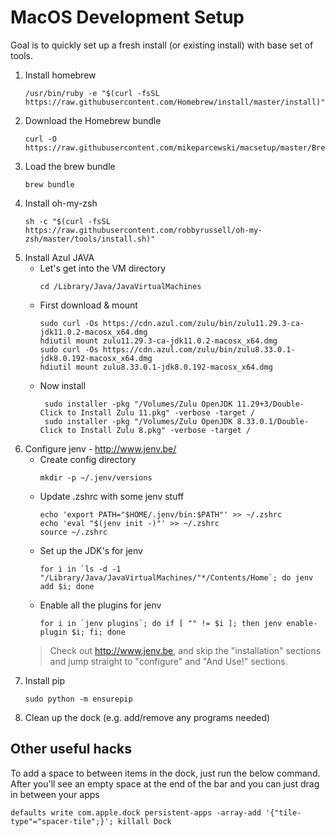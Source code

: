 # MacOS Development Setup

Goal is to quickly set up a fresh install (or existing install) with base set of tools.

1. Install homebrew
      ```
      /usr/bin/ruby -e "$(curl -fsSL https://raw.githubusercontent.com/Homebrew/install/master/install)"
      ```
2. Download the Homebrew bundle
      ```
      curl -O https://raw.githubusercontent.com/mikeparcewski/macsetup/master/Brewfile
      ```
3. Load the brew bundle
      ```
      brew bundle
      ```
4. Install oh-my-zsh
      ```
      sh -c "$(curl -fsSL https://raw.githubusercontent.com/robbyrussell/oh-my-zsh/master/tools/install.sh)"
      ```
5. Install Azul JAVA
    * Let's get into the VM directory
        ```
        cd /Library/Java/JavaVirtualMachines
        ```
    * First download & mount
        ```
        sudo curl -Os https://cdn.azul.com/zulu/bin/zulu11.29.3-ca-jdk11.0.2-macosx_x64.dmg
        hdiutil mount zulu11.29.3-ca-jdk11.0.2-macosx_x64.dmg
        sudo curl -Os https://cdn.azul.com/zulu/bin/zulu8.33.0.1-jdk8.0.192-macosx_x64.dmg
        hdiutil mount zulu8.33.0.1-jdk8.0.192-macosx_x64.dmg
        ```
    * Now install
        ```
         sudo installer -pkg "/Volumes/Zulu OpenJDK 11.29+3/Double-Click to Install Zulu 11.pkg" -verbose -target /
         sudo installer -pkg "/Volumes/Zulu OpenJDK 8.33.0.1/Double-Click to Install Zulu 8.pkg" -verbose -target /
        ```
5. Configure jenv - http://www.jenv.be/
    * Create config directory
        ```
        mkdir -p ~/.jenv/versions
        ```
    * Update .zshrc with some jenv stuff
        ```
        echo 'export PATH="$HOME/.jenv/bin:$PATH"' >> ~/.zshrc
        echo 'eval "$(jenv init -)"' >> ~/.zshrc
        source ~/.zshrc
        ``` 
    * Set up the JDK's for jenv     
        ```
        for i in `ls -d -1 "/Library/Java/JavaVirtualMachines/"*/Contents/Home`; do jenv add $i; done
        ```
    * Enable all the plugins for jenv
        ```
        for i in `jenv plugins`; do if [ "" != $i ]; then jenv enable-plugin $i; fi; done
        ```
    > Check out http://www.jenv.be, and skip the "installation" sections and jump straight to "configure" and "And Use!" sections.
6. Install pip
      ```
      sudo python -m ensurepip
      ```
7. Clean up the dock (e.g. add/remove any programs needed)

## Other useful hacks
To add a space to between items in the dock, just run the below command.  After you'll see an empty space at the end of the bar and you can just drag in between your apps
```
defaults write com.apple.dock persistent-apps -array-add '{"tile-type"="spacer-tile";}'; killall Dock
```
